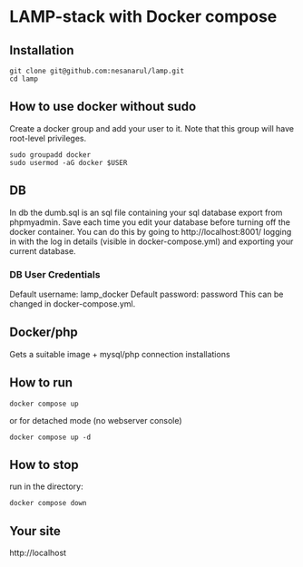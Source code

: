 # LAMP-stack with Docker compose

## Installation
```
git clone git@github.com:nesanarul/lamp.git
cd lamp                               
```

## How to use docker without sudo
Create a docker group and add your user to it. Note that this group will have root-level privileges.
```
sudo groupadd docker
sudo usermod -aG docker $USER
```
## DB
In db the dumb.sql is an sql file containing your sql database export from phpmyadmin. 
Save each time you edit your database before turning off the docker container.
You can do this by going to http://localhost:8001/ logging in with the log in details (visible in docker-compose.yml) and exporting your current database.
### DB User Credentials
Default username: lamp_docker
Default password: password
This can be changed in docker-compose.yml.

## Docker/php
Gets a suitable image + mysql/php connection installations


## How to run
```run in the directory:
docker compose up
```
or for detached mode (no webserver console)
```
docker compose up -d
```
## How to stop
run in the directory:
```
docker compose down
```
## Your site
http://localhost
